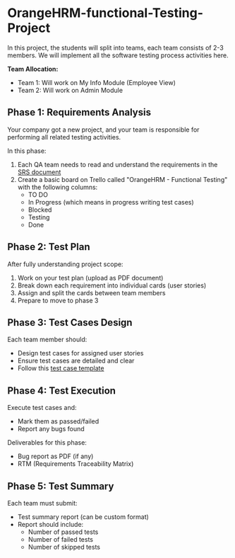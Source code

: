 # OrangeHRM-functional-Testing-Project
In this project, the students will split into teams, each team consists of 2-3 members. We will implement all the software testing process activities here.

**Team Allocation:**
- Team 1: Will work on My Info Module (Employee View)
- Team 2: Will work on Admin Module

## Phase 1: Requirements Analysis

Your company got a new project, and your team is responsible for performing all related testing activities.

In this phase:
1. Each QA team needs to read and understand the requirements in the [SRS document](https://axsosacademy.thinkific.com/courses/take/quality-assurance-bootcamp/pdfs/57910382-srs-document-orangehrm)
2. Create a basic board on Trello called "OrangeHRM - Functional Testing" with the following columns:
   - TO DO
   - In Progress (which means in progress writing test cases)
   - Blocked
   - Testing
   - Done

## Phase 2: Test Plan

After fully understanding project scope:
1. Work on your test plan (upload as PDF document)
2. Break down each requirement into individual cards (user stories)
3. Assign and split the cards between team members
4. Prepare to move to phase 3

## Phase 3: Test Cases Design

Each team member should:
- Design test cases for assigned user stories
- Ensure test cases are detailed and clear
- Follow this [test case template](https://docs.google.com/spreadsheets/d/1LkL7otjlXpSEvTSKGYiC0fAz2yg5YG05VusIh6YkD2o/edit?pli=1&gid=0#gid=0)

## Phase 4: Test Execution

Execute test cases and:
- Mark them as passed/failed
- Report any bugs found

Deliverables for this phase:
- Bug report as PDF (if any)
- RTM (Requirements Traceability Matrix)

## Phase 5: Test Summary

Each team must submit:
- Test summary report (can be custom format)
- Report should include:
  - Number of passed tests
  - Number of failed tests
  - Number of skipped tests

